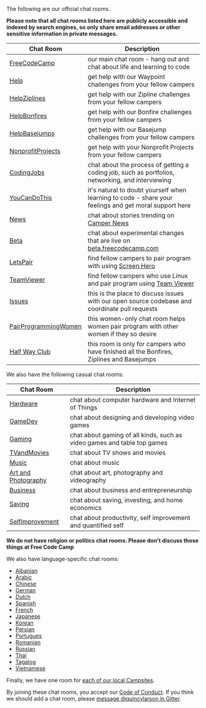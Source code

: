 The following are our official chat rooms.

**Please note that all chat rooms listed here are publicly accessible and indexed by search engines, so only share email addresses or other sensitive information in private messages.**

| Chat Room | Description |
| --- | --- |
| [FreeCodeCamp](https://gitter.im/freecodecamp/FreeCodeCamp) | our main chat room - hang out and chat about life and learning to code | 
| [Help](https://gitter.im/freecodecamp/Help) | get help with our Waypoint challenges from your fellow campers | 
| [HelpZiplines](https://gitter.im/freecodecamp/HelpZiplines) | get help with our Zipline challenges from your fellow campers | 
| [HelpBonfires](https://gitter.im/freecodecamp/HelpBonfires) | get help with our Bonfire challenges from your fellow campers | 
| [HelpBasejumps](https://gitter.im/freecodecamp/HelpBasejumps) | get help with our Basejump challenges from your fellow campers | 
| [NonprofitProjects](https://gitter.im/freecodecamp/NonprofitProjects) | get help with your Nonprofit Projects from your fellow campers | 
| [CodingJobs](https://gitter.im/freecodecamp/CodingJobs) | chat about the process of getting a coding job, such as portfolios, networking, and interviewing | 
| [YouCanDoThis](https://gitter.im/freecodecamp/YouCanDoThis) | it's natural to doubt yourself when learning to code - share your feelings and get moral support here | 
| [News](https://gitter.im/freecodecamp/News) | chat about stories trending on [Camper News](http://freecodecamp.com/news) | 
| [Beta](https://gitter.im/freecodecamp/Beta) | chat about experimental changes that are live on [beta.freecodecamp.com](http://beta.freecodecamp.com) | 
| [LetsPair](https://gitter.im/freecodecamp/LetsPair) | find fellow campers to pair program with using [Screen Hero](/field-guide/how-do-i-install-screenhero) | 
| [TeamViewer](https://gitter.im/freecodecamp/TeamViewer) | find fellow campers who use Linux and pair program using [Team Viewer](https:https://www.teamviewer.com/en/download/linux.aspx) | 
| [Issues](https://gitter.im/freecodecamp/Issues) | this is the place to discuss issues with our open source codebase and coordinate pull requests | 
| [PairProgrammingWomen](https://gitter.im/freecodecamp/PairProgrammingWomen) | this women-only chat room helps women pair program with other women if they so desire |
| [Half Way Club](https://gitter.im/freecodecamp/HalfWayClub) | this room is only for campers who have finished all the Bonfires, Ziplines and Basejumps |

We also have the following casual chat rooms:

| Chat Room | Description |
| --- | --- |
| [Hardware](https://gitter.im/freecodecamp/Hardware) | chat about computer hardware and Internet of Things | 
| [GameDev](https://gitter.im/freecodecamp/GameDev) | chat about designing and developing video games | 
| [Gaming](https://gitter.im/freecodecamp/Gaming) | chat about gaming of all kinds, such as video games and table top games | 
| [TVandMovies](https://gitter.im/freecodecamp/TVandMovies) | chat about TV shows and movies | | [Sports](https://gitter.im/freecodecamp/Sports) | chat about sports | 
| [Music](https://gitter.im/freecodecamp/Music) | chat about music | 
| [Art and Photography](https://gitter.im/freecodecamp/Photography) | chat about art, photography and videography | 
| [Business](https://gitter.im/freecodecamp/Business) | chat about business and entrepreneurship | 
| [Saving](https://gitter.im/freecodecamp/Saving) | chat about saving, investing, and home economics | 
| [SelfImprovement](https://gitter.im/freecodecamp/SelfImprovement) | chat about productivity, self improvement and quantified self |

**We do not have religion or politics chat rooms. Please don't discuss those things at Free Code Camp**

We also have language-specific chat rooms:

- [Albanian](https://gitter.im/freecodecamp/Albanian)
- [Arabic](https://gitter.im/freecodecamp/Arabic)
- [Chinese](https://gitter.im/freecodecamp/Chinese)
- [German](https://gitter.im/freecodecamp/Deutsch)
- [Dutch](https://gitter.im/freecodecamp/Dutch)
- [Spanish](https://gitter.im/freecodecamp/Espanol)
- [French](https://gitter.im/freecodecamp/Francais)
- [Japanese](https://gitter.im/freecodecamp/Japanese)
- [Korean](https://gitter.im/freecodecamp/Korean)
- [Persian](https://gitter.im/freecodecamp/Persian)
- [Portugues](https://gitter.im/freecodecamp/Portugues)
- [Romanian](https://gitter.im/freecodecamp/Romanian)
- [Russian](https://gitter.im/freecodecamp/Russian)
- [Thai](https://gitter.im/freecodecamp/Thai)
- [Tagalog](https://gitter.im/freecodecamp/Tagalog)
- [Vietnamese](https://gitter.im/freecodecamp/Vietnamese)

Finally, we have one room for [each of our local Campsites](https://github.com/FreeCodeCamp/freecodecamp/wiki/List-of-Free-Code-Camp-city-based-Campsites). 

By joining these chat rooms, you accept our [Code of Conduct](https://github.com/FreeCodeCamp/freecodecamp/wiki/Code-of-Conduct). If you think we should add a chat room, please [message @quincylarson in Gitter](https://gitter.im/QuincyLarson).